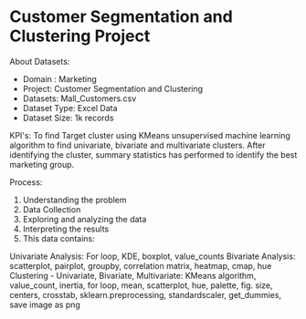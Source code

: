 # Customer Segmentation and Clustering Project

About Datasets:
- Domain : Marketing
- Project: Customer Segmentation and Clustering
- Datasets: Mall_Customers.csv
- Dataset Type: Excel Data
- Dataset Size: 1k records

KPI's:
To find Target cluster using KMeans unsupervised machine learning algorithm to find univariate, bivariate and multivariate clusters.
After identifying the cluster, summary statistics has performed to identify the best marketing group.

Process:
1. Understanding the problem
2. Data Collection
3. Exploring and analyzing the data
4. Interpreting the results
5. This data contains:

Univariate Analysis: For loop, KDE, boxplot, value_counts
Bivariate Analysis: scatterplot, pairplot, groupby, correlation matrix, heatmap, cmap, hue
Clustering - Univariate, Bivariate, Multivariate: KMeans algorithm, value_count, inertia, for loop, mean, scatterplot, hue, palette, fig. size, centers, crosstab, sklearn.preprocessing, standardscaler, get_dummies, save image as png

